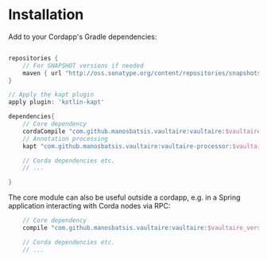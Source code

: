 
# Installation


Add to your Cordapp's Gradle dependencies:

```groovy

repositories {
    // For SNAPSHOT versions if needed
    maven { url "http://oss.sonatype.org/content/repositories/snapshots/" }
}

// Apply the kapt plugin
apply plugin: 'kotlin-kapt'

dependencies{
    // Core dependency
    cordaCompile "com.github.manosbatsis.vaultaire:vaultaire:$vaultaire_version"
    // Annotation processing
    kapt "com.github.manosbatsis.vaultaire:vaultaire-processor:$vaultaire_version"

    // Corda dependencies etc.
    // ...

}    
```

The core module can also be useful outside a cordapp, e.g. in a Spring application
interacting with Corda nodes via RPC:

```groovy
    // Core dependency
    compile "com.github.manosbatsis.vaultaire:vaultaire:$vaultaire_version"

    // Corda dependencies etc.
    // ...
```
